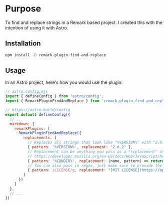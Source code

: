 # Purpose

To find and replace strings in a Remark based project. I created this with the intention
of using it with Astro.

## Installation

```bash
npm install -D remark-plugin-find-and-replace
```

## Usage

In an Astro project, here's how you would use the plugin:

```js
// astro.config.mjs
import { defineConfig } from 'astro/config';
import { RemarkPluginFindAndReplace } from 'remark-plugin-find-and-replace';

// https://astro.build/config
export default defineConfig({
  // ...
  markdown: {
    remarkPlugins: [
      RemarkPluginFindAndReplace({
        replacements: [
          // Replaces all strings that look like "%VERSION%" with "2.6.2"
          { pattern: '%VERSION%', replacement: "2.6.2" },
          // Replacement can be anything you pass as a "replacement" as noted here:
          // https://developer.mozilla.org/en-US/docs/Web/JavaScript/Reference/Global_Objects/String/replace#replacement
          { pattern: '%CDNDIR%', replacement: (name, pattern) => return `pattern: ${pattern}` },
          // You can also pass in regex, just make sure to provide the "g" flag for global regex.
          { pattern: /LICENSE/g, replacement: "[MIT LICENSE](https://opensource.org/license/mit/)" }
        ]
      })
    ]
  },
  // ...
})
```
